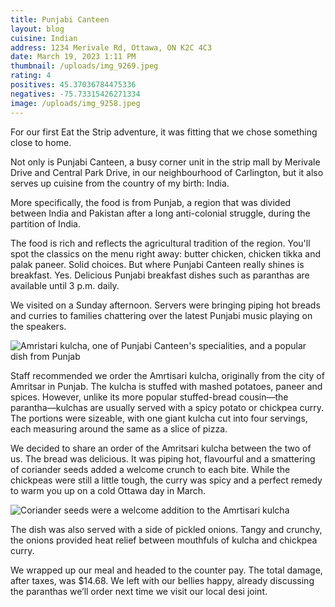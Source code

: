 ```yaml
---
title: Punjabi Canteen
layout: blog
cuisine: Indian
address: 1234 Merivale Rd, Ottawa, ON K2C 4C3
date: March 19, 2023 1:11 PM
thumbnail: /uploads/img_9269.jpeg
rating: 4
positives: 45.37036784475336
negatives: -75.73315426271334
image: /uploads/img_9258.jpeg
---
```

For our first Eat the Strip adventure, it was fitting that we chose something close to home.



Not only is Punjabi Canteen, a busy corner unit in the strip mall by Merivale Drive and Central Park Drive, in our neighbourhood of Carlington, but it also serves up cuisine from the country of my birth: India.



More specifically, the food is from Punjab, a region that was divided between India and Pakistan after a long anti-colonial struggle, during the partition of India.



The food is rich and reflects the agricultural tradition of the region. You'll spot the classics on the menu right away: butter chicken, chicken tikka and palak paneer. Solid choices. But where Punjabi Canteen really shines is breakfast. Yes. Delicious Punjabi breakfast dishes such as paranthas are available until 3 p.m. daily. 



We visited on a Sunday afternoon. Servers were bringing piping hot breads and curries to families chattering over the latest Punjabi music playing on the speakers. 

![Amristari kulcha, one of Punjabi Canteen's specialities, and a popular dish from Punjab](/uploads/img_9267.jpeg "Amritsari kulcha")

Staff recommended we order the Amrtisari kulcha, originally from the city of Amritsar in Punjab. The kulcha is stuffed with mashed potatoes, paneer and spices. However, unlike its more popular stuffed-bread cousin—the parantha—kulchas are usually served with a spicy potato or chickpea curry. The portions were sizeable, with one giant kulcha cut into four servings, each measuring around the same as a slice of pizza.



We decided to share an order of the Amritsari kulcha between the two of us. The bread was delicious. It was piping hot, flavourful and a smattering of coriander seeds added a welcome crunch to each bite. While the chickpeas were still a little tough, the curry was spicy and a perfect remedy to warm you up on a cold Ottawa day in March.

![Coriander seeds were a welcome addition to the Amrtisari kulcha](/uploads/img_9277.jpeg "Kulcha")

The dish was also served with a side of pickled onions. Tangy and crunchy, the onions provided heat relief between mouthfuls of kulcha and chickpea curry.



We wrapped up our meal and headed to the counter pay. The total damage, after taxes, was $14.68. We left with our bellies happy, already discussing the paranthas we’ll order next time we visit our local desi joint.